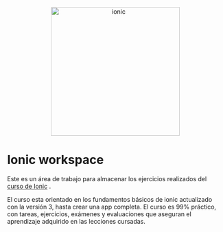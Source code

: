 <center><img src="https://cdn.scotch.io/scotchy-uploads/2015/11/Ionic_Logo.svg_.png" alt="ionic" style="width: 300px;"/></center>

# Ionic workspace

Este es un área de trabajo para almacenar los ejercicios realizados del [curso de Ionic](https://www.udemy.com/ionic-crea-apps-para-android-e-ios/) .

El curso esta orientado en los fundamentos básicos de ionic actualizado con la versión 3, hasta crear una app completa. El curso es 99% práctico, con tareas, ejercicios, exámenes y evaluaciones que aseguran el aprendizaje adquirido en las lecciones cursadas.
